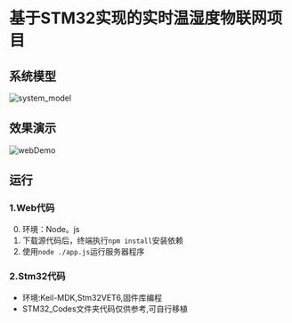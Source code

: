 # 基于STM32实现的实时温湿度物联网项目
## 系统模型

![system_model](https://i.loli.net/2021/04/22/yroJASXd9z1RNwD.png)

## 效果演示

![webDemo](https://i.loli.net/2021/04/22/qhfRZjU4kevB3Tr.gif)

## 运行
### 1.Web代码
0. 环境：Node。js
1. 下载源代码后，终端执行`npm install`安装依赖   
2. 使用`node ./app.js`运行服务器程序
### 2.Stm32代码
- 环境:Keil-MDK,Stm32VET6,固件库编程    
- STM32_Codes文件夹代码仅供参考,可自行移植